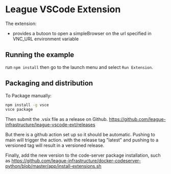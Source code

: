 

# League VSCode Extension

The extension:

* provides a butoon to open a simpleBrowser on the url specified in VNC_URL environment variable

## Running the example

run `npm install` then go to the launch menu and select `Run Extension`. 


## Packaging and distribution


To Package manually: 

```bash
npm install -g vsce
vsce package
```

Then submit the .vsix file as a release on Github. 
https://github.com/league-infrastructure/league-vscode-ext/releases

But there is a github action set up so it should be automatic. Pushing to main
will trigger the action. with the release tag "latest" and pushing to a
versioned tag will result in a versioned release.


Finally, add the new version to the code-server package installation, such 
as https://github.com/league-infrastructure/docker-codeserver-python/blob/master/app/install-extensions.sh


